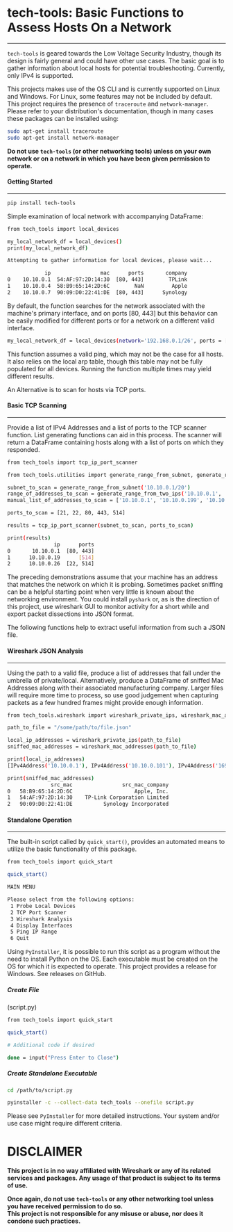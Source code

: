 # tech-tools: Basic Functions to Assess Hosts On a Network
---
`tech-tools` is geared towards the Low Voltage Security Industry, though its design is fairly general and could have other use cases.
The basic goal is to gather information about local hosts for potential troubleshooting.  Currently, only IPv4 is supported.

This projects makes use of the OS CLI and is currently supported on Linux and Windows.
For Linux, some features may not be included by default.  This project requires the presence of `traceroute` and `network-manager`.
Please refer to your distribution's documentation, though in many cases these packages can be installed using:
```bash
sudo apt-get install traceroute
sudo apt-get install network-manager
```

**Do not use `tech-tools` (or other networking tools) unless on your own network or on a network in which you have been given permission to operate.**

#### Getting Started
---

```bash
pip install tech-tools
```

Simple examination of local network with accompanying DataFrame:
```bash
from tech_tools import local_devices

my_local_network_df = local_devices()
print(my_local_network_df)

Attempting to gather information for local devices, please wait...

            ip                mac      ports       company
0    10.10.0.1  54:AF:97:2D:14:30  [80, 443]        TPLink
1    10.10.0.4  58:B9:65:14:2D:6C        NaN         Apple
2    10.10.0.7  90:09:D0:22:41:DE  [80, 443]      Synology
```

By default, the function searches for the network associated with the machine's primary interface, and on ports [80, 443] but this behavior can be easily modified for different ports or for a network on a different valid interface.

```bash
my_local_network_df = local_devices(network='192.168.0.1/26', ports = [21, 22, 5000, 8000])
```

This function assumes a valid ping, which may not be the case for all hosts.  It also relies on the local arp table, though this table may not be fully populated for all devices.  Running the function multiple times may yield different results. 

An Alternative is to scan for hosts via TCP ports.

#### Basic TCP Scanning
---

Provide a list of IPv4 Addresses and a list of ports to the TCP scanner function.
List generating functions can aid in this process.  The scanner will return a DataFrame containing hosts along with a list of ports on which they responded.

```bash
from tech_tools import tcp_ip_port_scanner

from tech_tools.utilities import generate_range_from_subnet, generate_range_from_two_ips

subnet_to_scan = generate_range_from_subnet('10.10.0.1/20')
range_of_addresses_to_scan = generate_range_from_two_ips('10.10.0.1', '10.10.0.150')
manual_list_of_addresses_to_scan = ['10.10.0.1', '10.10.0.199', '10.10.0.201', ...]

ports_to_scan = [21, 22, 80, 443, 514]

results = tcp_ip_port_scanner(subnet_to_scan, ports_to_scan)

print(results)
               ip      ports
0       10.10.0.1  [80, 443]
1      10.10.0.19      [514]
2      10.10.0.26  [22, 514]
```
The preceding demonstrations assume that your machine has an address that matches the network on which it is probing.
Sometimes packet sniffing can be a helpful starting point when very little is known about the networking environment.  You could install `pyshark` or,
as is the direction of this project, use wireshark GUI to monitor activity for a short while and export packet dissections into JSON format. 

The following functions help to extract useful information from such a JSON file.

#### Wireshark JSON Analysis
---

Using the path to a valid file, produce a list of addresses that fall under the umbrella of private/local.
Alternatively, produce a DataFrame of sniffed Mac Addresses along with their associated manufacturing company.
Larger files will require more time to process, so use good judgement when capturing packets as a few hundred frames might provide enough information.  

```bash
from tech_tools.wireshark import wireshark_private_ips, wireshark_mac_addresses

path_to_file = "/some/path/to/file.json"

local_ip_addresses = wireshark_private_ips(path_to_file)
sniffed_mac_addresses = wireshark_mac_addresses(path_to_file)

print(local_ip_addresses)
[IPv4Address('10.10.0.1'), IPv4Address('10.10.0.101'), IPv4Address('169.254.0.132'),...]

print(sniffed_mac_addresses)
              src_mac                src_mac_company
0   58:B9:65:14:2D:6C                    Apple, Inc.
1   54:AF:97:2D:14:30    TP-Link Corporation Limited
2   90:09:D0:22:41:DE          Synology Incorporated
```

#### Standalone Operation
---
The built-in script called by `quick_start()`, provides an automated means to utilize the basic functionality of this package.
```bash
from tech_tools import quick_start

quick_start()
```

```bash
MAIN MENU

Please select from the following options: 
 1 Probe Local Devices 
 2 TCP Port Scanner 
 3 Wireshark Analysis
 4 Display Interfaces
 5 Ping IP Range
 6 Quit
```


Using `PyInstaller`, it is possible to run this script as a program without the need to install Python on the OS.
Each executable must be created on the OS for which it is expected to operate.  This project provides a release for Windows. See releases on GitHub.


##### Create File
(script.py)
```bash
from tech_tools import quick_start

quick_start()

# Additional code if desired

done = input("Press Enter to Close")
```

##### Create Standalone Executable
```bash
cd /path/to/script.py

pyinstaller -c --collect-data tech_tools --onefile script.py
```

Please see `PyInstaller` for more detailed instructions.  Your system and/or use case might require different criteria.


# DISCLAIMER
**This project is in no way affiliated with Wireshark or any of its related services and packages. Any usage of that product is subject to its terms of use.**  

**Once again, do not use `tech-tools` or any other networking tool unless you have received permission to do so.  
This project is not responsible for any misuse or abuse, nor does it condone such practices.**